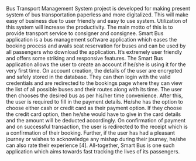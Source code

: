 Bus Transport Management System project is developed for making present system of bus transportation paperless and more digitalized. This will make easy of business due to user friendly and easy to use system. Utilization of this system will increase the productivity. The main motto of this is to provide transport service to consigner and consignee. Smart Bus application is a bus management software application which eases the booking process and avails seat reservation for buses and can be used by all passengers who download the application. It’s extremely user friendly and offers some striking and responsive features. The Smart Bus application allows the user to create an account if he/she is using it for the very first time. On account creation, the details of the user are encrypted and safely stored in the database.
They can then login with the valid credentials and are redirected to the bookings page where they can view the list of all possible buses and their routes along with its time. The user then chooses the desired bus as per his/her time convenience. After this, the user is required to fill in the payment details. He/she has the option to choose either cash or credit card as their payment option. If they choose the credit card option, then he/she would have to give in the card details and the amount will be deducted accordingly.  On confirmation of payment and on successful transaction, the user is redirected to the receipt which is a confirmation of their booking. Further, if the user has had a pleasant journey or wishes to acknowledge any mishap during their journey, he/she can also rate their experience [4]. All-together, Smart Bus is one such application which aims towards fast tracking the lives of its passengers.
